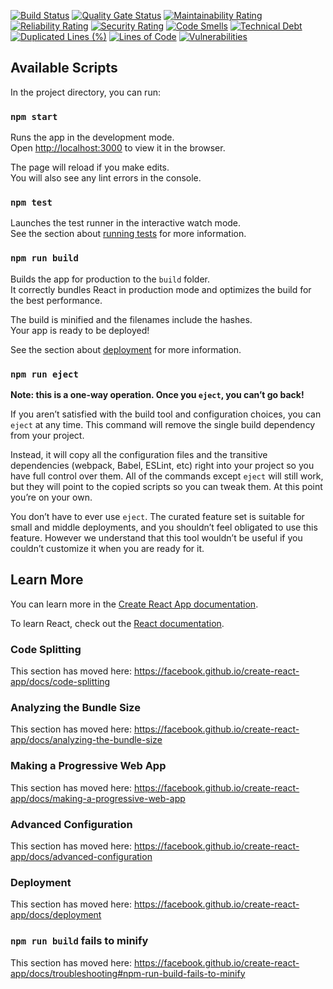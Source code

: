 [![Build Status](https://travis-ci.org/Aboulfadle/react-movies-api.svg?branch=master)](https://travis-ci.org/Aboulfadle/react-movies-api)
[![Quality Gate Status](https://sonarcloud.io/api/project_badges/measure?project=Aboulfadle_react-movies-api&metric=alert_status)](https://sonarcloud.io/dashboard?id=Aboulfadle_react-movies-api)
[![Maintainability Rating](https://sonarcloud.io/api/project_badges/measure?project=Aboulfadle_react-movies-api&metric=sqale_rating)](https://sonarcloud.io/dashboard?id=Aboulfadle_react-movies-api)
[![Reliability Rating](https://sonarcloud.io/api/project_badges/measure?project=Aboulfadle_react-movies-api&metric=reliability_rating)](https://sonarcloud.io/dashboard?id=Aboulfadle_react-movies-api)
[![Security Rating](https://sonarcloud.io/api/project_badges/measure?project=Aboulfadle_react-movies-api&metric=security_rating)](https://sonarcloud.io/dashboard?id=Aboulfadle_react-movies-api)
[![Code Smells](https://sonarcloud.io/api/project_badges/measure?project=Aboulfadle_react-movies-api&metric=code_smells)](https://sonarcloud.io/dashboard?id=Aboulfadle_react-movies-api)
[![Technical Debt](https://sonarcloud.io/api/project_badges/measure?project=Aboulfadle_react-movies-api&metric=sqale_index)](https://sonarcloud.io/dashboard?id=Aboulfadle_react-movies-api)
[![Duplicated Lines (%)](https://sonarcloud.io/api/project_badges/measure?project=Aboulfadle_react-movies-api&metric=duplicated_lines_density)](https://sonarcloud.io/dashboard?id=Aboulfadle_react-movies-api)
[![Lines of Code](https://sonarcloud.io/api/project_badges/measure?project=Aboulfadle_react-movies-api&metric=ncloc)](https://sonarcloud.io/dashboard?id=Aboulfadle_react-movies-api)
[![Vulnerabilities](https://sonarcloud.io/api/project_badges/measure?project=Aboulfadle_react-movies-api&metric=vulnerabilities)](https://sonarcloud.io/dashboard?id=Aboulfadle_react-movies-api)

## Available Scripts

In the project directory, you can run:

### `npm start`

Runs the app in the development mode.<br />
Open [http://localhost:3000](http://localhost:3000) to view it in the browser.

The page will reload if you make edits.<br />
You will also see any lint errors in the console.

### `npm test`

Launches the test runner in the interactive watch mode.<br />
See the section about [running tests](https://facebook.github.io/create-react-app/docs/running-tests) for more information.

### `npm run build`

Builds the app for production to the `build` folder.<br />
It correctly bundles React in production mode and optimizes the build for the best performance.

The build is minified and the filenames include the hashes.<br />
Your app is ready to be deployed!

See the section about [deployment](https://facebook.github.io/create-react-app/docs/deployment) for more information.

### `npm run eject`

**Note: this is a one-way operation. Once you `eject`, you can’t go back!**

If you aren’t satisfied with the build tool and configuration choices, you can `eject` at any time. This command will remove the single build dependency from your project.

Instead, it will copy all the configuration files and the transitive dependencies (webpack, Babel, ESLint, etc) right into your project so you have full control over them. All of the commands except `eject` will still work, but they will point to the copied scripts so you can tweak them. At this point you’re on your own.

You don’t have to ever use `eject`. The curated feature set is suitable for small and middle deployments, and you shouldn’t feel obligated to use this feature. However we understand that this tool wouldn’t be useful if you couldn’t customize it when you are ready for it.

## Learn More

You can learn more in the [Create React App documentation](https://facebook.github.io/create-react-app/docs/getting-started).

To learn React, check out the [React documentation](https://reactjs.org/).

### Code Splitting

This section has moved here: https://facebook.github.io/create-react-app/docs/code-splitting

### Analyzing the Bundle Size

This section has moved here: https://facebook.github.io/create-react-app/docs/analyzing-the-bundle-size

### Making a Progressive Web App

This section has moved here: https://facebook.github.io/create-react-app/docs/making-a-progressive-web-app

### Advanced Configuration

This section has moved here: https://facebook.github.io/create-react-app/docs/advanced-configuration

### Deployment

This section has moved here: https://facebook.github.io/create-react-app/docs/deployment

### `npm run build` fails to minify

This section has moved here: https://facebook.github.io/create-react-app/docs/troubleshooting#npm-run-build-fails-to-minify
